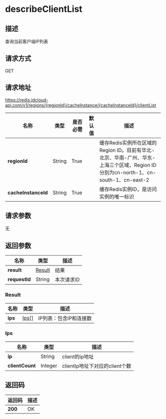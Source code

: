 # describeClientList


## 描述
查询当前客户端IP列表

## 请求方式
GET

## 请求地址
https://redis.jdcloud-api.com/v1/regions/{regionId}/cacheInstance/{cacheInstanceId}/clientList

|名称|类型|是否必需|默认值|描述|
|---|---|---|---|---|
|**regionId**|String|True| |缓存Redis实例所在区域的Region ID。目前有华北-北京、华南-广州、华东-上海三个区域，Region ID分别为cn-north-1、cn-south-1、cn-east-2|
|**cacheInstanceId**|String|True| |缓存Redis实例ID，是访问实例的唯一标识|

## 请求参数
无


## 返回参数
|名称|类型|描述|
|---|---|---|
|**result**|[Result](describeclientlist#result)|结果|
|**requestId**|String|本次请求ID|

### <div id="result">Result</div>
|名称|类型|描述|
|---|---|---|
|**ips**|[Ips[]](describeclientlist#ips)|IP列表：包含IP和连接数|
### <div id="ips">Ips</div>
|名称|类型|描述|
|---|---|---|
|**ip**|String|client的ip地址|
|**clientCount**|Integer|clientIp地址下对应的client个数|

## 返回码
|返回码|描述|
|---|---|
|**200**|OK|
